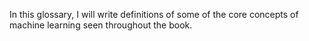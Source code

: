In this glossary, I will write definitions of some of the core concepts of machine learning seen throughout the book.

# 